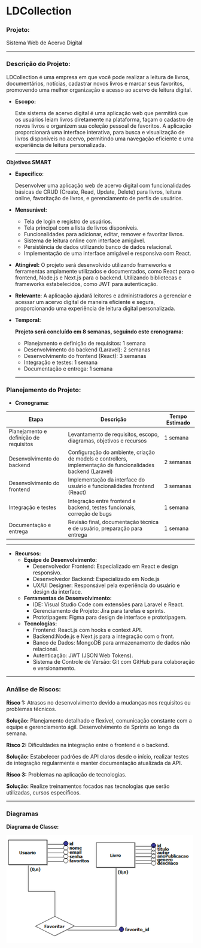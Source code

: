 # LDCollection

### **Projeto:**

Sistema Web de Acervo Digital

<hr>

### **Descrição do Projeto:**

LDCollection é uma empresa em que você pode realizar a leitura de livros, documentários, notícias, cadastrar novos livros e marcar seus favoritos, promovendo uma melhor organização e acesso ao acervo de leitura digital.

- **Escopo:**
    
    Este sistema de acervo digital é uma aplicação web que permitirá que os usuários leiam livros diretamente na plataforma, façam o cadastro de novos livros e organizem sua coleção pessoal de favoritos. A aplicação proporcionará uma interface interativa, para busca e visualização de livros disponíveis no acervo, permitindo uma navegação eficiente e uma experiência de leitura personalizada.
    
    <hr>

**Objetivos SMART**

- **Específico**:
    
    Desenvolver uma aplicação web de acervo digital com funcionalidades básicas de CRUD (Create, Read, Update, Delete) para livros, leitura online, favoritação de livros, e gerenciamento de perfis de usuários.
    
- **Mensurável:**
    - Tela de login e registro de usuários.
    - Tela principal com a lista de livros disponíveis.
    - Funcionalidades para adicionar, editar, remover e favoritar livros.
    - Sistema de leitura online com interface amigável.
    - Persistência de dados utilizando banco de dados relacional.
    - Implementação de uma interface amigável e responsiva com React.
- **Atingível:**
O projeto será desenvolvido utilizando frameworks e ferramentas amplamente utilizados e documentados, como React para o frontend, Node.js e Next.js para o backend. Utilizando bibliotecas e frameworks estabelecidos, como JWT para autenticação.
- **Relevante**:
A aplicação ajudará leitores e administradores a gerenciar e acessar um acervo digital de maneira eficiente e segura, proporcionando uma experiência de leitura digital personalizada.
- **Temporal:**
    
    **Projeto será concluído em 8 semanas, seguindo este cronograma:**
    
    - Planejamento e definição de requisitos: 1 semana
    - Desenvolvimento do backend (Laravel): 2 semanas
    - Desenvolvimento do frontend (React): 3 semanas
    - Integração e testes: 1 semana
    - Documentação e entrega: 1 semana

    <hr>

### **Planejamento do Projeto:**

- **Cronograma:**

| Etapa | Descrição | Tempo Estimado |
| --- | --- | --- |
| Planejamento e definição de requisitos | Levantamento de requisitos, escopo, diagramas, objetivos e recursos | 1 semana |
| Desenvolvimento do backend | Configuração do ambiente, criação de models e controllers, implementação de funcionalidades backend (Laravel) | 2 semanas |
| Desenvolvimento do frontend | Implementação da interface do usuário e funcionalidades frontend (React) | 3 semanas |
| Integração e testes | Integração entre frontend e backend, testes funcionais, correção de bugs | 1 semana |
| Documentação e entrega | Revisão final, documentação técnica e de usuário, preparação para entrega | 1 semana |

<hr>

- **Recursos:**
    - **Equipe de Desenvolvimento:**
        - Desenvolvedor Frontend: Especializado em React e design responsivo.
        - Desenvolvedor Backend: Especializado em Node.js
        - UX/UI Designer: Responsável pela experiência do usuário e design da interface.
    - **Ferramentas de Desenvolvimento:**
        - IDE: Visual Studio Code com extensões para Laravel e React.
        - Gerenciamento de Projeto: Jira para tarefas e sprints.
        - Prototipagem: Figma para design de interface e prototipagem.
    - **Tecnologias:**
        - Frontend: React.js com hooks e context API.
        - Backend:Node.js e Next.js para a integração com o front.
        - Banco de Dados: MongoDB para armazenamento de dados não relacional.
        - Autenticação: JWT (JSON Web Tokens).
        - Sistema de Controle de Versão: Git com GitHub para colaboração e versionamento.

<hr>

### **Análise de Riscos:**

**Risco 1:** Atrasos no desenvolvimento devido a mudanças nos requisitos ou problemas técnicos.

**Solução:** Planejamento detalhado e flexível, comunicação constante com a equipe e gerenciamento ágil. Desenvolvimento de Sprints ao longo da semana.

**Risco 2:** Dificuldades na integração entre o frontend e o backend.

**Solução:** Estabelecer padrões de API claros desde o início, realizar testes de integração regularmente e manter documentação atualizada da API.

**Risco 3:** Problemas na aplicação de tecnologias.

**Solução:** Realize treinamentos focados nas tecnologias que serão utilizadas, cursos específicos.

<hr>

### **Diagramas**

**Diagrama de Classe:**

<img src="diagramas/ModeloClasse.png" alt="Diagrama" width="500"/>